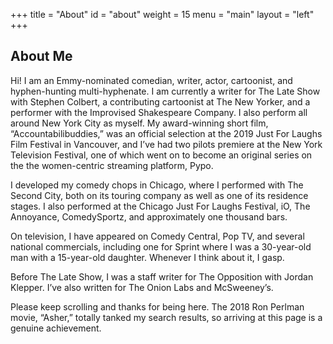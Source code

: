 +++
title = "About"
id = "about"
weight = 15
menu = "main"
layout = "left"
+++

## About Me

Hi! I am an Emmy-nominated comedian, writer, actor, cartoonist, and hyphen-hunting multi-hyphenate. I am currently a writer for The Late Show with Stephen Colbert, a contributing cartoonist at The New Yorker, and a performer with the Improvised Shakespeare Company. I also perform all around New York City as myself. My award-winning short film, “Accountabilibuddies,” was an official selection at the 2019 Just For Laughs Film Festival in Vancouver, and I’ve had two pilots premiere at the New York Television Festival, one of which went on to become an original series on the the women-centric streaming platform, Pypo.

I developed my comedy chops in Chicago, where I performed with The Second City, both on its touring company as well as one of its residence stages. I also performed at the Chicago Just For Laughs Festival, iO, The Annoyance, ComedySportz, and approximately one thousand bars.

On television, I have appeared on Comedy Central, Pop TV, and several national commercials, including one for Sprint where I was a 30-year-old man with a 15-year-old daughter. Whenever I think about it, I gasp.

Before The Late Show, I was a staff writer for The Opposition with Jordan Klepper. I’ve also written for The Onion Labs and McSweeney’s.

Please keep scrolling and thanks for being here. The 2018 Ron Perlman movie, “Asher,” totally tanked my search results, so arriving at this page is a genuine achievement.